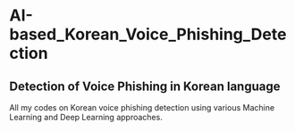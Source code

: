 # AI-based_Korean_Voice_Phishing_Detection
## Detection of Voice Phishing in Korean language
All my codes on Korean voice phishing detection using various Machine Learning and Deep Learning approaches.
